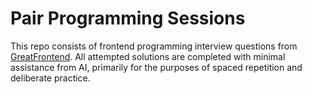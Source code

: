 # Pair Programming Sessions

This repo consists of frontend programming interview questions from [GreatFrontend](https://www.greatfrontend.com/questions). All attempted solutions are completed with minimal assistance from AI, primarily for the purposes of spaced repetition and deliberate practice.
